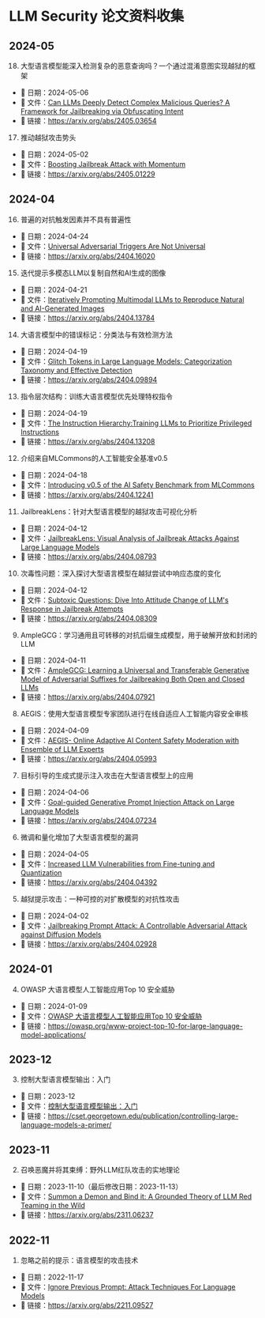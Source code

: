 # LLM Security 论文资料收集

## 2024-05

18. 大型语言模型能深入检测复杂的恶意查询吗？一个通过混淆意图实现越狱的框架

- 📅 日期：2024-05-06
- 📑 文件：[Can LLMs Deeply Detect Complex Malicious Queries? A Framework for Jailbreaking via Obfuscating Intent](./CAN%20LLMS%20DEEPLY%20DETECT%20COMPLEX%20MALICIOUS%20QUERIES?%20A%20FRAMEWORK%20FOR%20JAILBREAKING%20VIA%20OBFUSCATING%20INTENT.pdf)
- 🔗 链接：<https://arxiv.org/abs/2405.03654>

17. 推动越狱攻击势头

- 📅 日期：2024-05-02
- 📑 文件：[Boosting Jailbreak Attack with Momentum](./Boosting%20Jailbreak%20Attack%20with%20Momentum.pdf)
- 🔗 链接：<https://arxiv.org/abs/2405.01229>

## 2024-04

16. 普遍的对抗触发因素并不具有普遍性

- 📅 日期：2024-04-24
- 📑 文件：[Universal Adversarial Triggers Are Not Universal](./Universal%20Adversarial%20Triggers%20Are%20Not%20Universal.pdf)
- 🔗 链接：<https://arxiv.org/abs/2404.16020>

15. 迭代提示多模态LLM以复制自然和AI生成的图像

- 📅 日期：2024-04-21
- 📑 文件：[Iteratively Prompting Multimodal LLMs to Reproduce Natural and AI-Generated Images](./Iteratively%20Prompting%20Multimodal%20LLMs%20to%20Reproduce%20Natural%20and%20AI-Generated%20Images.pdf)
- 🔗 链接：<https://arxiv.org/abs/2404.13784>

14. 大语言模型中的错误标记：分类法与有效检测方法

- 📅 日期：2024-04-19
- 📑 文件：[Glitch Tokens in Large Language Models: Categorization
Taxonomy and Effective Detection](./Glitch%20Tokens%20in%20Large%20Language%20Models-%20Categorization%20Taxonomy%20and%20Effective%20Detection.pdf)
- 🔗 链接：<https://arxiv.org/abs/2404.09894>

13. 指令层次结构：训练大语言模型优先处理特权指令

- 📅 日期：2024-04-19
- 📑 文件：[The Instruction Hierarchy:Training LLMs to Prioritize Privileged Instructions](./The%20Instruction%20Hierarchy-%20Training%20LLMs%20to%20Prioritize%20Privileged%20Instructions.pdf)
- 🔗 链接：<https://arxiv.org/abs/2404.13208>

12. 介绍来自MLCommons的人工智能安全基准v0.5

- 📅 日期：2024-04-18
- 📑 文件：[Introducing v0.5 of the AI Safety Benchmark from MLCommons](./Introducing%20v0.5%20of%20the%20AI%20Safety%20Benchmark%20from%20MLCommons.pdf)
- 🔗 链接：<https://arxiv.org/abs/2404.12241>

11. JailbreakLens：针对大型语言模型的越狱攻击可视化分析

- 📅 日期：2024-04-12
- 📑 文件：[JailbreakLens: Visual Analysis of Jailbreak Attacks Against Large Language Models](./JailbreakLens-%20Visual%20Analysis%20of%20Jailbreak%20Attacks%20Against%20Large%20Language%20Models.pdf)
- 🔗 链接：<https://arxiv.org/abs/2404.08793>

10. 次毒性问题：深入探讨大型语言模型在越狱尝试中响应态度的变化

- 📅 日期：2024-04-12
- 📑 文件：[Subtoxic Questions: Dive Into Attitude Change of LLM's Response in Jailbreak Attempts](./Subtoxic%20Questions-%20Dive%20Into%20Attitude%20Change%20of%20LLM's%20Response%20in%20Jailbreak%20Attempts.pdf)
- 🔗 链接：<https://arxiv.org/abs/2404.08309>

9. AmpleGCG：学习通用且可转移的对抗后缀生成模型，用于破解开放和封闭的 LLM

- 📅 日期：2024-04-11
- 📑 文件：[AmpleGCG: Learning a Universal and Transferable Generative Model of Adversarial Suffixes for Jailbreaking Both Open and Closed LLMs](./AmpleGCG-%20Learning%20a%20Universal%20and%20Transferable%20Generative%20Model%20of%20Adversarial%20Suffixes%20for%20Jailbreaking%20Both%20Open%20and%20Closed%20LLMs.pdf)
- 🔗 链接：<https://arxiv.org/abs/2404.07921>

8. AEGIS：使用大型语言模型专家团队进行在线自适应人工智能内容安全审核

- 📅 日期：2024-04-09
- 📑 文件：[AEGIS- Online Adaptive AI Content Safety Moderation with Ensemble of LLM Experts](./AEGIS-%20Online%20Adaptive%20AI%20Content%20Safety%20Moderation%20with%20Ensemble%20of%20LLM%20Experts.pdf)
- 🔗 链接：<https://arxiv.org/abs/2404.05993>

7. 目标引导的生成式提示注入攻击在大型语言模型上的应用

- 📅 日期：2024-04-06
- 📑 文件：[Goal-guided Generative Prompt Injection Attack on Large Language Models](./Goal-guided%20Generative%20Prompt%20Injection%20Attack%20on%20Large%20Language%20Models.pdf)
- 🔗 链接：<https://arxiv.org/abs/2404.07234>

6. 微调和量化增加了大型语言模型的漏洞

- 📅 日期：2024-04-05
- 📑 文件：[Increased LLM Vulnerabilities from Fine-tuning and Quantization](./Increased%20LLM%20Vulnerabilities%20from%20Fine-tuning%20and%20Quantization.pdf)
- 🔗 链接：<https://arxiv.org/abs/2404.04392>

5. 越狱提示攻击：一种可控的对扩散模型的对抗性攻击

- 📅 日期：2024-04-02
- 📑 文件：[Jailbreaking Prompt Attack: A Controllable Adversarial Attack against Diffusion Models](./Jailbreaking%20Prompt%20Attack-%20A%20Controllable%20Adversarial%20Attack%20against%20Diffusion%20Models.pdf)
- 🔗 链接：<https://arxiv.org/abs/2404.02928>

## 2024-01

4. OWASP 大语言模型人工智能应用Top 10 安全威胁

- 📅 日期：2024-01-09
- 📑 文件：[OWASP 大语言模型人工智能应用Top 10 安全威胁](./OWASP%20大语言模型人工智能应用Top%2010%20安全威胁.pdf)
- 🔗 链接：<https://owasp.org/www-project-top-10-for-large-language-model-applications/>

## 2023-12 

3. 控制大型语言模型输出：入门

- 📅 日期：2023-12
- 📑 文件：[控制大型语言模型输出：入门](./CSET-Controlling-Large-Language-Model-Outputs-A-Primer.pdf)
- 🔗 链接：<https://cset.georgetown.edu/publication/controlling-large-language-models-a-primer/>


## 2023-11

2. 召唤恶魔并将其束缚：野外LLM红队攻击的实地理论

- 📅 日期：2023-11-10（最后修改日期：2023-11-13）
- 📑 文件：[Summon a Demon and Bind it: A Grounded Theory of LLM Red Teaming in the Wild](./Summon%20a%20Demon%20and%20Bind%20it:%20A%20Grounded%20Theory%20of%20LLM%20Red%20Teaming%20in%20the%20Wild.pdf)
- 🔗 链接：<https://arxiv.org/abs/2311.06237>

## 2022-11

1. 忽略之前的提示：语言模型的攻击技术

- 📅 日期：2022-11-17
- 📑 文件：[Ignore Previous Prompt: Attack Techniques For Language Models](./Ignore%20Previous%20Prompt-%20Attack%20Techniques%20For%20Language%20Models.pdf)
- 🔗 链接：<https://arxiv.org/abs/2211.09527>
